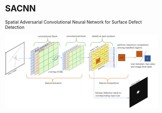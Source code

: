 # SACNN
Spatial Adversarial Convolutional Neural Network for Surface Defect Detection

![Alt text](./nnstructure2.tif "Optional title")
